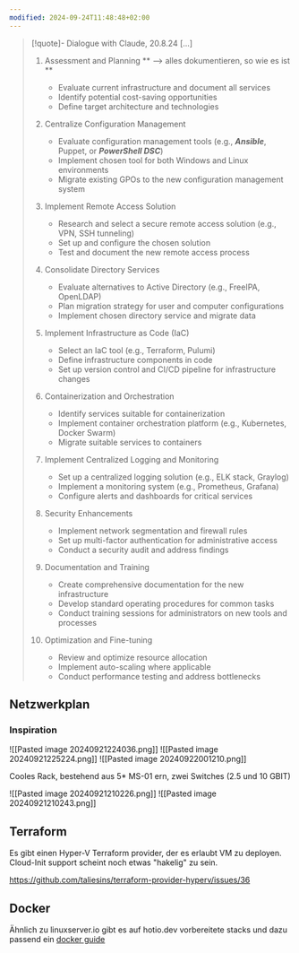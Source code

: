 ```yaml
---
modified: 2024-09-24T11:48:48+02:00
---
```


> [!quote]- Dialogue with Claude, 20.8.24
> [...]
> 
> 1. Assessment and Planning ** --> alles dokumentieren, so wie es ist **
>    - Evaluate current infrastructure and document all services
>    - Identify potential cost-saving opportunities
>    - Define target architecture and technologies
>    
> 1. Centralize Configuration Management
>    - Evaluate configuration management tools (e.g., ***Ansible***, Puppet, or ***PowerShell DSC***)
>    - Implement chosen tool for both Windows and Linux environments
>    - Migrate existing GPOs to the new configuration management system
> 
> 2. Implement Remote Access Solution
>    - Research and select a secure remote access solution (e.g., VPN, SSH tunneling)
>    - Set up and configure the chosen solution
>    - Test and document the new remote access process
> 
> 4. Consolidate Directory Services
>    - Evaluate alternatives to Active Directory (e.g., FreeIPA, OpenLDAP)
>    - Plan migration strategy for user and computer configurations
>    - Implement chosen directory service and migrate data
> 
> 5. Implement Infrastructure as Code (IaC)
>    - Select an IaC tool (e.g., Terraform, Pulumi)
>    - Define infrastructure components in code
>    - Set up version control and CI/CD pipeline for infrastructure changes
> 
> 6. Containerization and Orchestration
>    - Identify services suitable for containerization
>    - Implement container orchestration platform (e.g., Kubernetes, Docker Swarm)
>    - Migrate suitable services to containers
> 
> 7. Implement Centralized Logging and Monitoring
>    - Set up a centralized logging solution (e.g., ELK stack, Graylog)
>    - Implement a monitoring system (e.g., Prometheus, Grafana)
>    - Configure alerts and dashboards for critical services
> 
> 8. Security Enhancements
>    - Implement network segmentation and firewall rules
>    - Set up multi-factor authentication for administrative access
>    - Conduct a security audit and address findings
> 
> 9. Documentation and Training
>    - Create comprehensive documentation for the new infrastructure
>    - Develop standard operating procedures for common tasks
>    - Conduct training sessions for administrators on new tools and processes
> 
> 10. Optimization and Fine-tuning
>     - Review and optimize resource allocation
>     - Implement auto-scaling where applicable
>     - Conduct performance testing and address bottlenecks
> 

## Netzwerkplan

### Inspiration

![[Pasted image 20240921224036.png]]
![[Pasted image 20240921225224.png]]
![[Pasted image 20240922001210.png]]

Cooles Rack, bestehend aus 5* MS-01 ern, zwei Switches (2.5 und 10 GBIT)

![[Pasted image 20240921210226.png]]
![[Pasted image 20240921210243.png]]


## Terraform
Es gibt einen Hyper-V Terraform provider, der es erlaubt VM zu deployen. Cloud-Init support scheint noch etwas "hakelig" zu sein.

https://github.com/taliesins/terraform-provider-hyperv/issues/36

## Docker
Ähnlich zu linuxserver.io gibt es auf hotio.dev vorbereitete stacks und dazu passend ein [docker guide](https://wiki.servarr.com/docker-guide)